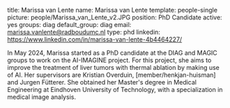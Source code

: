 title: Marissa van Lente
name: Marissa van Lente
template: people-single 
picture: people/Marissa_van_Lente_v2.JPG
position: PhD Candidate 
active: yes 
groups: diag
default_group: diag
email: marissa.vanlente@radboudumc.nl
type: phd 
linkedin: https://www.linkedin.com/in/marissa-van-lente-4b4464227/

In May 2024, Marissa started as a PhD candidate at the DIAG and MAGIC groups to work on the AI-IMAGINE project.
For this project, she aims to improve the treatment of liver tumors with thermal ablation by making use of AI.
Her supervisors are Kristian Overduin, [member/henkjan-huisman] and Jurgen Fütterer.
She obtained her Master's degree in Medical Engineering at Eindhoven University of Technology, with a specialization in medical image analysis.
